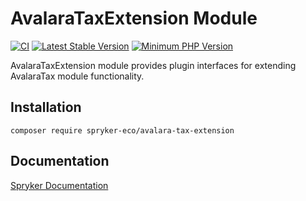 # AvalaraTaxExtension Module
[![CI](https://github.com/spryker-eco/avalara-tax-extension/actions/workflows/ci.yml/badge.svg)](https://github.com/spryker-eco/avalara-tax-extension/actions/workflows/ci.yml)
[![Latest Stable Version](https://poser.pugx.org/spryker-eco/avalara-tax-extension/v/stable.svg)](https://packagist.org/packages/spryker-eco/avalara-tax-extension)
[![Minimum PHP Version](https://img.shields.io/badge/php-%3E%3D%207.4-8892BF.svg)](https://php.net/)

AvalaraTaxExtension module provides plugin interfaces for extending AvalaraTax module functionality.

## Installation

```
composer require spryker-eco/avalara-tax-extension
```

## Documentation

[Spryker Documentation](https://docs.spryker.com/docs/scos/user/technology-partners/202108.0/taxes/avalara.html)
